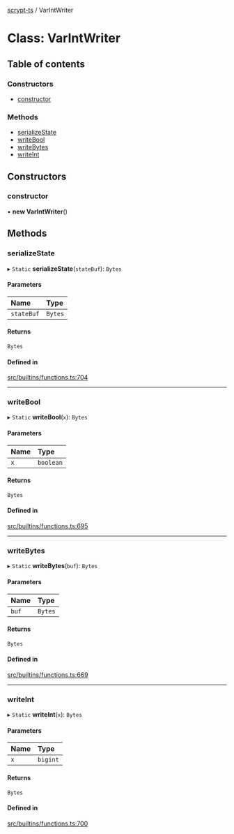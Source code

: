 [scrypt-ts](../README.md) / VarIntWriter

# Class: VarIntWriter

## Table of contents

### Constructors

- [constructor](VarIntWriter.md#constructor)

### Methods

- [serializeState](VarIntWriter.md#serializestate)
- [writeBool](VarIntWriter.md#writebool)
- [writeBytes](VarIntWriter.md#writebytes)
- [writeInt](VarIntWriter.md#writeint)

## Constructors

### constructor

• **new VarIntWriter**()

## Methods

### serializeState

▸ `Static` **serializeState**(`stateBuf`): `Bytes`

#### Parameters

| Name | Type |
| :------ | :------ |
| `stateBuf` | `Bytes` |

#### Returns

`Bytes`

#### Defined in

[src/builtins/functions.ts:704](https://github.com/sCrypt-Inc/scrypt-ts/blob/2062405/src/builtins/functions.ts#L704)

___

### writeBool

▸ `Static` **writeBool**(`x`): `Bytes`

#### Parameters

| Name | Type |
| :------ | :------ |
| `x` | `boolean` |

#### Returns

`Bytes`

#### Defined in

[src/builtins/functions.ts:695](https://github.com/sCrypt-Inc/scrypt-ts/blob/2062405/src/builtins/functions.ts#L695)

___

### writeBytes

▸ `Static` **writeBytes**(`buf`): `Bytes`

#### Parameters

| Name | Type |
| :------ | :------ |
| `buf` | `Bytes` |

#### Returns

`Bytes`

#### Defined in

[src/builtins/functions.ts:669](https://github.com/sCrypt-Inc/scrypt-ts/blob/2062405/src/builtins/functions.ts#L669)

___

### writeInt

▸ `Static` **writeInt**(`x`): `Bytes`

#### Parameters

| Name | Type |
| :------ | :------ |
| `x` | `bigint` |

#### Returns

`Bytes`

#### Defined in

[src/builtins/functions.ts:700](https://github.com/sCrypt-Inc/scrypt-ts/blob/2062405/src/builtins/functions.ts#L700)
